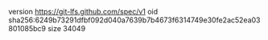 version https://git-lfs.github.com/spec/v1
oid sha256:6249b73291dfbf092d040a7639b7b4673f6314749e30fe2ac52ea03801085bc9
size 34049
